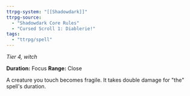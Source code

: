 ```yaml
---
ttrpg-system: "[[Shadowdark]]"
ttrpg-source: 
  - "Shadowdark Core Rules"
  - "Cursed Scroll 1: Diablerie!"
tags:
  - "ttrpg/spell"
---
```

*Tier 4, witch*

**Duration:** Focus
**Range:** Close

A creature you touch becomes fragile. It takes double damage for "the" spell's duration.
